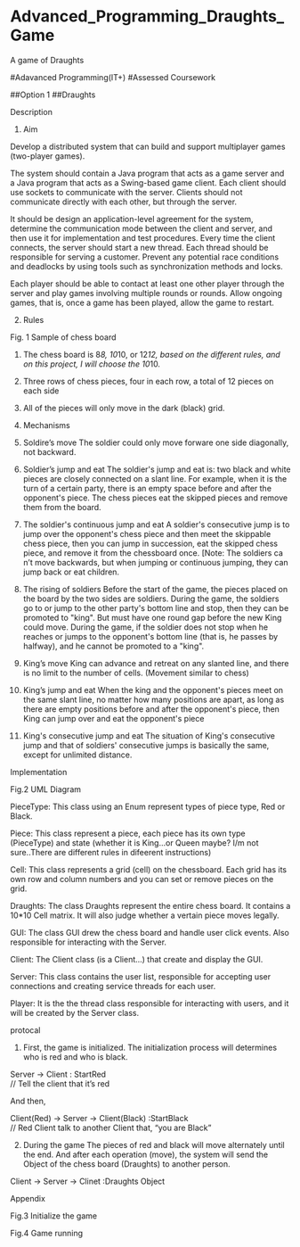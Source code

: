 # Advanced_Programming_Draughts_Game
A game of Draughts


#Adavanced Programming(IT+)
#Assessed Coursework

##Option 1
##Draughts



Description
1.	Aim

Develop a distributed system that can build and support multiplayer games (two-player games).

The system should contain a Java program that acts as a game server and a Java program that acts as a Swing-based game client. Each client should use sockets to communicate with the server. Clients should not communicate directly with each other, but through the server.

It should be design an application-level agreement for the system, determine the communication mode between the client and server, and then use it for implementation and test procedures. Every time the client connects, the server should start a new thread. Each thread should be responsible for serving a customer. Prevent any potential race conditions and deadlocks by using tools such as synchronization methods and locks.

Each player should be able to contact at least one other player through the server and play games involving multiple rounds or rounds. Allow ongoing games, that is, once a game has been played, allow the game to restart.

2.	Rules

 
Fig. 1 Sample of chess board

1.	The chess board is 8*8, 10*10, or 12*12, based on the different rules, and on this project, I will choose the 10*10.

2.	Three rows of chess pieces, four in each row, a total of 12 pieces on each side

3.	All of the pieces will only move in the dark (black) grid.

3.	Mechanisms
1.	Soldire’s move
The soldier could only move forware one side diagonally, not backward.
2.	Soldier’s jump and eat
The soldier's jump and eat is: two black and white pieces are closely connected on a slant line. For example, when it is the turn of a certain party, there is an empty space before and after the opponent's piece. The chess pieces eat the skipped pieces and remove them from the board.
3.	The soldier's continuous jump and eat
A soldier's consecutive jump is to jump over the opponent's chess piece and then meet the skippable chess piece, then you can jump in succession, eat the skipped chess piece, and remove it from the chessboard once. [Note: The soldiers ca n’t move backwards, but when jumping or continuous jumping, they can jump back or eat children. 
4.	The rising of soldiers
Before the start of the game, the pieces placed on the board by the two sides are soldiers. During the game, the soldiers go to or jump to the other party's bottom line and stop, then they can be promoted to "king". But must have one round gap before the new King could move.
During the game, if the soldier does not stop when he reaches or jumps to the opponent's bottom line (that is, he passes by halfway), and he cannot be promoted to a "king".
5.	King’s move
King can advance and retreat on any slanted line, and there is no limit to the number of cells. (Movement similar to chess)
6.	King’s jump and eat
When the king and the opponent's pieces meet on the same slant line, no matter how many positions are apart, as long as there are empty positions before and after the opponent's piece, then King can jump over and eat the opponent's piece 
7.	King's consecutive jump and eat
The situation of King's consecutive jump and that of soldiers' consecutive jumps is basically the same, except for unlimited distance.











Implementation

 
Fig.2 UML Diagram


PieceType:
This class using an Enum represent types of piece type, Red or Black.

Piece:
This class represent a piece, each piece has its own type (PieceType) and state (whether it is King...or Queen maybe? I/m not sure..There are different rules in difeerent instructions)

Cell:
This class represents a grid (cell) on the chessboard. Each grid has its own row and column numbers and you can set or remove pieces on the grid.

Draughts:
The class Draughts represent the entire chess board. It contains a 10*10 Cell matrix. It will also judge whether a vertain piece moves legally.

GUI:
The class GUI drew the chess board and handle user click events. Also responsible for interacting with the Server.

Client:
The Client class (is a Client...) that create and display the GUI.

Server:
This class contains the user list, responsible for accepting user connections and creating service threads for each user.

Player:
It is the the thread class responsible for interacting with users, and it will be created by the Server class.





















protocal
1.	First, the game is initialized. The initialization process will determines who is red and who is black.

Server -> Client : StartRed            
// Tell the client that it’s red

And then,

Client(Red) -> Server -> Client(Black) :StartBlack      
// Red Client talk to another Client that, “you are Black”

2.	During the game
The pieces of red and black will move alternately until the end. 
And after each operation (move), the system will send the Object of the chess board (Draughts) to another person.

Client -> Server -> Clinet  :Draughts Object

























Appendix


 
Fig.3 Initialize the game

 
Fig.4 Game running
